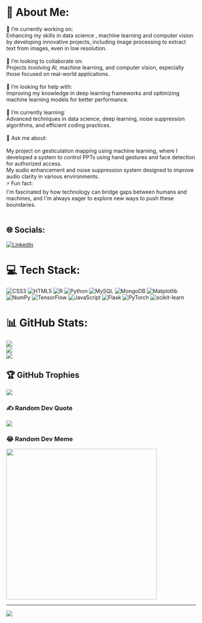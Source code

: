 # 💫 About Me:
🔭 I’m currently working on:<br>Enhancing my skills in data science , machine learning and computer vision by developing innovative projects, including image processing to extract text from images, even in low resolution.<br><br>🤝 I’m looking to collaborate on:<br>Projects involving AI, machine learning, and computer vision, especially those focused on real-world applications.<br><br>🧠 I’m looking for help with:<br>Improving my knowledge in deep learning frameworks and optimizing machine learning models for better performance.<br><br>🌱 I’m currently learning:<br>Advanced techniques in data science, deep learning, noise suppression algorithms, and efficient coding practices.<br><br>💬 Ask me about:<br><br>My project on gesticulation mapping using machine learning, where I developed a system to control PPTs using hand gestures and face detection for authorized access.<br>My audio enhancement and noise suppression system designed to improve audio clarity in various environments.<br>⚡ Fun fact:<br>I'm fascinated by how technology can bridge gaps between humans and machines, and I'm always eager to explore new ways to push these boundaries.<br><br>


## 🌐 Socials:
[![LinkedIn](https://img.shields.io/badge/LinkedIn-%230077B5.svg?logo=linkedin&logoColor=white)](https://linkedin.com/in/https://www.linkedin.com/in/prasanna-ravi-r-a9a67a244) 

# 💻 Tech Stack:
![CSS3](https://img.shields.io/badge/css3-%231572B6.svg?style=for-the-badge&logo=css3&logoColor=white) ![HTML5](https://img.shields.io/badge/html5-%23E34F26.svg?style=for-the-badge&logo=html5&logoColor=white) ![R](https://img.shields.io/badge/r-%23276DC3.svg?style=for-the-badge&logo=r&logoColor=white) ![Python](https://img.shields.io/badge/python-3670A0?style=for-the-badge&logo=python&logoColor=ffdd54) ![MySQL](https://img.shields.io/badge/mysql-4479A1.svg?style=for-the-badge&logo=mysql&logoColor=white) ![MongoDB](https://img.shields.io/badge/MongoDB-%234ea94b.svg?style=for-the-badge&logo=mongodb&logoColor=white) ![Matplotlib](https://img.shields.io/badge/Matplotlib-%23ffffff.svg?style=for-the-badge&logo=Matplotlib&logoColor=black) ![NumPy](https://img.shields.io/badge/numpy-%23013243.svg?style=for-the-badge&logo=numpy&logoColor=white) ![TensorFlow](https://img.shields.io/badge/TensorFlow-%23FF6F00.svg?style=for-the-badge&logo=TensorFlow&logoColor=white) ![JavaScript](https://img.shields.io/badge/javascript-%23323330.svg?style=for-the-badge&logo=javascript&logoColor=%23F7DF1E) ![Flask](https://img.shields.io/badge/flask-%23000.svg?style=for-the-badge&logo=flask&logoColor=white) ![PyTorch](https://img.shields.io/badge/PyTorch-%23EE4C2C.svg?style=for-the-badge&logo=PyTorch&logoColor=white) ![scikit-learn](https://img.shields.io/badge/scikit--learn-%23F7931E.svg?style=for-the-badge&logo=scikit-learn&logoColor=white)
# 📊 GitHub Stats:
![](https://github-readme-stats.vercel.app/api?username=prasanna-ravi12&theme=radical&hide_border=true&include_all_commits=false&count_private=false)<br/>
![](https://github-readme-streak-stats.herokuapp.com/?user=prasanna-ravi12&theme=radical&hide_border=true)<br/>
![](https://github-readme-stats.vercel.app/api/top-langs/?username=prasanna-ravi12&theme=radical&hide_border=true&include_all_commits=false&count_private=false&layout=compact)

## 🏆 GitHub Trophies
![](https://github-profile-trophy.vercel.app/?username=prasanna-ravi12&theme=radical&no-frame=false&no-bg=true&margin-w=4)

### ✍️ Random Dev Quote
![](https://quotes-github-readme.vercel.app/api?type=horizontal&theme=radical)

### 😂 Random Dev Meme
<img src='https://memer-new.vercel.app/' style="height: 400px;"/>

---
[![](https://visitcount.itsvg.in/api?id=prasanna-ravi12&icon=0&color=0)](https://visitcount.itsvg.in)

<!-- Proudly created with GPRM ( https://gprm.itsvg.in ) -->
